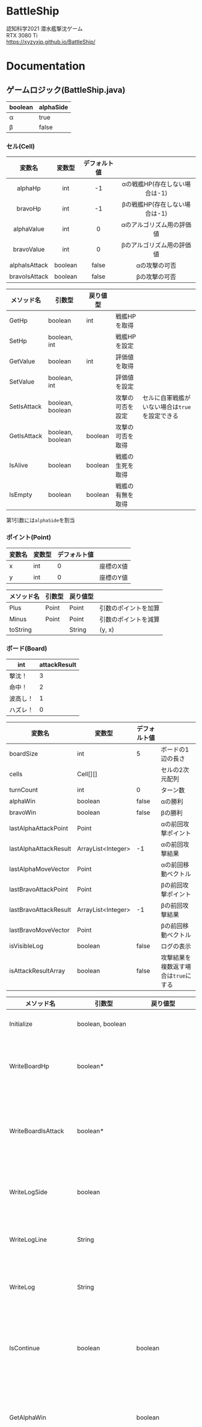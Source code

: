 
# BattleShip

認知科学2021 潜水艦撃沈ゲーム  
RTX 3080 Ti  
https://xyzyxjp.github.io/BattleShip/

# Documentation

## ゲームロジック(BattleShip.java)

| boolean | alphaSide |
| ------- | --------- |
| α       | true      |
| β       | false     |

### セル(Cell)

| 変数名           | 変数型     | デフォルト値 |                    |
| :-----------: | :-----: | :----: | :----------------: |
| alphaHp       | int     | -1     | αの戦艦HP(存在しない場合は-1) |
| bravoHp       | int     | -1     | βの戦艦HP(存在しない場合は-1) |
| alphaValue    | int     | 0      | αのアルゴリズム用の評価値      |
| bravoValue    | int     | 0      | βのアルゴリズム用の評価値      |
| alphaIsAttack | boolean | false  | αの攻撃の可否            |
| bravoIsAttack | boolean | false  | βの攻撃の可否            |

| メソッド名       | 引数型              | 戻り値型    |          |                            |
| ----------- | ---------------- | ------- | -------- | -------------------------- |
| GetHp       | boolean          | int     | 戦艦HPを取得  |                            |
| SetHp       | boolean, int     |         | 戦艦HPを設定  |                            |
| GetValue    | boolean          | int     | 評価値を取得   |                            |
| SetValue    | boolean, int     |         | 評価値を設定   |                            |
| SetIsAttack | boolean, boolean |         | 攻撃の可否を設定 | セルに自軍戦艦がいない場合は`true`を設定できる |
| GetIsAttack | boolean, boolean | boolean | 攻撃の可否を取得 |                            |
| IsAlive     | boolean          | boolean | 戦艦の生死を取得 |                            |
| IsEmpty     | boolean          | boolean | 戦艦の有無を取得 |                            |

第1引数には`alphaSide`を割当  

### ポイント(Point)

| 変数名 | 変数型 | デフォルト値 |       |
| --- | --- | ------ | ----- |
| x   | int | 0      | 座標のX値 |
| y   | int | 0      | 座標のY値 |

| メソッド名    | 引数型   | 戻り値型    |            |
| -------- | ----- | ------ | ---------- |
| Plus     | Point | Point  | 引数のポイントを加算 |
| Minus    | Point | Point  | 引数のポイントを減算 |
| toString |       | String | (y, x)     |

### ボード(Board)

| int | attackResult |
| ------- | ------------ |
| 撃沈！     | 3            |
| 命中！     | 2            |
| 波高し！    | 1            |
| ハズレ！    | 0            |

| 変数名                   | 変数型                  | デフォルト値 |                       |
| --------------------- | -------------------- | ------ | --------------------- |
| boardSize             | int                  | 5      | ボードの1辺の長さ             |
| cells                 | Cell[][]             |        | セルの2次元配列              |
| turnCount             | int                  | 0      | ターン数                  |
| alphaWin              | boolean              | false  | αの勝利                  |
| bravoWin              | boolean              | false  | βの勝利                  |
| lastAlphaAttackPoint  | Point                |        | αの前回攻撃ポイント            |
| lastAlphaAttackResult | ArrayList\<Integer\> | -1     | αの前回攻撃結果              |
| lastAlphaMoveVector   | Point                |        | αの前回移動ベクトル            |
| lastBravoAttackPoint  | Point                |        | βの前回攻撃ポイント            |
| lastBravoAttackResult | ArrayList\<Integer\> | -1     | βの前回攻撃結果              |
| lastBravoMoveVector   | Point                |        | βの前回移動ベクトル            |
| isVisibleLog          | boolean              | false  | ログの表示                 |
| isAttackResultArray   | boolean              | false  | 攻撃結果を複数返す場合は`true`にする |

| メソッド名                | 引数型                            | 戻り値型                 |                         |                                       |
| -------------------- | ------------------------------ | -------------------- | ----------------------- | ------------------------------------- |
| Initialize           | boolean, boolean               |                      | 初期化                     | isVisibleLog, isAttackResultArray     |
| WriteBoardHp         | boolean*                       |                      | 戦艦HPを表示                 |                                       |
| WriteBoardIsAttack   | boolean*                       |                      | 攻撃の可否を表示                |                                       |
| WriteLogSide         | boolean                        |                      | ログの表示                   |                                       |
| WriteLogLine         | String                         |                      | ログの表示                   |                                       |
| WriteLog             | String                         |                      | ログの表示                   |                                       |
| IsContinue           | boolean                        | boolean              | ターン続行の可否                | 引数は強制終了する場合のみ`true`にする                |
| GetAlphaWin          |                                | boolean              | αの勝利を取得                 |                                       |
| GetBravoWin          |                                | boolean              | βの勝利を取得                 |                                       |
| SetTurnCount         |                                |                      | ターン数に1加算                |                                       |
| GetTurnCount*        |                                | int                  | ターン数を取得                 |                                       |
| GetBoardSize*        |                                | int                  | ボードの1辺の長さを取得            |                                       |
| GetCell*             | Point                          | Cell                 | ポイントのセルを取得              |                                       |
| GetCell*             | int, int                       | Cell                 | ポイントのセルを取得              |                                       |
| SetCell              | Point, Cell                    |                      | ポイントにセルを設定              |                                       |
| SetCell              | int, int, Cell                 |                      | ポイントにセルを設定              |                                       |
| IsLastAttack*        | boolean*                       | boolean              | 前回移動の有無を取得              |                                       |
| IsLastMove*          | boolean*                       | boolean              | 前回攻撃の有無を取得              |                                       |
| GetLastAttackPoint*  | boolean*                       | Point                | 前回攻撃ポイントを取得             |                                       |
| GetLastAttackResult* | boolean*                       | ArrayList\<Integer\> | 前回攻撃結果を取得               |                                       |
| GetLastMoveVector*   | boolean*                       | Point                | 前回移動ベクトルを取得             |                                       |
| InitializeValues*    | boolean*                       |                      | 全ての評価値を0に設定             |                                       |
| NormalizeValues*     | boolean*                       |                      | 全ての評価値を周囲4ポイントリストの個数に設定 |                                       |
| GetShipPoints*       | boolean*                       | ArrayList\<Point\>   | 戦艦のポイントリストを取得           |                                       |
| GetRandomPoint*      | Point                          | ArrayList\<Point\>   | ポイントリストからランダムに取得        |                                       |
| GetRandomPoints*     | int                            | ArrayList\<Point\>   | ランダムなポイントリストを取得         |                                       |
| SetRandom4Points     | boolean*                       |                      | ランダムな4ポイントに戦艦を配置        |                                       |
| GetMaxValuePoints*   | boolean*                       | ArrayList\<Point\>   | 評価値が最大であるポイントリストを取得     |                                       |
| GetShortPoints*      | boolean*, Point                | ArrayList\<Point\>   | ポイントに最も近い戦艦のポイントリストを取得  |                                       |
| GetRoundPoints*      | Point                          | ArrayList\<Point\>   | ポイントの周囲8ポイントリストを取得      |                                       |
| GetCrossPoints*      | Point, int                     | ArrayList\<Point\>   | ポイントの周囲4ポイントリストを取得      | 第2引数は距離であり、2の場合は移動可能な範囲である            |
| GetPointDistance*    | Point, Point                   | int                  | ポイント間の距離                | X軸間の距離 + Y軸間の距離である                    |
| IsMoveEnablePoint*   | boolean*, Point, Point         | boolean              | 移動の可否                   | 第2, 3引数はポイントである                       |
| IsMoveEnableVector*  | boolean*, Point, Point         | boolean              | 移動の可否                   | 第2引数はポイントであり、第3引数はベクトルである             |
| MovePoint            | boolean*, Point, Point         | boolean              | 戦艦の移動                   | 第2, 3引数はポイントである                       |
| MoveVector           | boolean*, Point, Point         | boolean              | 戦艦の移動                   | 第2引数はポイントであり、第3引数はベクトルである             |
| MoveVectorForce      | boolean*, Point                |                      | 戦艦の強制移動                 | 第2引数はベクトルである                          |
| SearchAttackPoints*  | boolean*                       |                      | 攻撃の可否を検索                |                                       |
| GetAttackPoints*     | boolean*                       | ArrayList\<Point\>   | 攻撃が可能なポイントリストを取得        |                                       |
| IsAttackPoint*       | boolean*, Point                | boolean              | ポイントの攻撃の可否を取得           |                                       |
| AttackPoint          | boolean*, Point, boolean       | boolean              | ポイントへの攻撃                | 第3引数は攻撃結果をあとから設定する場合のみ`false`にする      |
| AttackResultTransfer | boolean*, ArrayList\<Integer\> |                      | ポイントへの攻撃結果を設定           | `AttackPoint`の第3引数を`false`にした場合のみ使用する |
| AttackPointForce     | boolean*, Point                |                      | ポイントへの強制攻撃              |                                       |

引数型に`*`がついている第1引数は`alphaSide`を割当  
メソッド名に`*`がついているメソッドは`Algorithm`内で使用可能  

### インターフェイス(Interface)

| 変数名           | 変数型     | デフォルト値 |                            |
| ------------- | ------- | ------ | -------------------------- |
| alphaSide     | boolean | false  | `Board`における`alphaSide`     |
| isEnemySecret | boolean | false  | 攻撃結果をあとから設定する場合のみ`true`にする |
| allyCount     | int     | 4      | 自軍戦艦の数                     |
| allySumHp     | int     | 12     | 自軍戦艦の総HP                   |
| enemyCount    | int     | 4      | 敵軍戦艦の数                     |
| enemySumHp    | int     | 12     | 敵軍戦艦の総HP                   |

| メソッド名         | 引数型          | 戻り値型 |            |                 |
| ------------- | ------------ | ---- | ---------- | --------------- |
| DoMove*       | Point, Point |      | 戦艦の移動      | 第1, 2引数はポイントである |
| DoMoveForce   | Point        |      | 戦艦の強制移動    | 第1引数はベクトルである    |
| DoAttack*     | Point        |      | ポイントへの攻撃   |                 |
| DoAttackForce | Point        |      | ポイントへの強制攻撃 |                 |

メソッド名に`*`がついているメソッドのみ`Algorithm`内で一度限り使用可能  

### ロガー(Logger)

| 変数名        | 変数型        | デフォルト値 |     |
| ---------- | ---------- | ------ | --- |
| jsonObject | JSONObject |        |     |

| メソッド名                | 引数型     | 戻り値型                 |               |
| -------------------- | ------- | -------------------- | ------------- |
| AddLogger            | boolean |                      | 現在の戦況をログに追加 |
| GetHpArrayList       | boolean | ArrayList/<Integer/> |               |
| GetValueArrayList    | boolean | ArrayList/<Integer/> |               |
| GetIsAttackArrayList | boolean | ArrayList/<Boolean/> |               |
| SaveLogger           | String  |                      | ログを保存       |

## AlgorithmXXX.java

### アルゴリズム(Algorithm)の開発

`Algorithm001.java`を参照

```java
import java.util.*;

class AlgorithmXXX extends Interface {
    AlgorithmXXX(boolean alphaSide, boolean isEnemySecret) {
        super(alphaSide, isEnemySecret);
    }

    public void Think() {
        if (Board.IsLastAttack(!alphaSide)) {
            if (Board.GetLastAttackResult(!alphaSide).contains(3)) {
                allySumHp--;
                allyCount--;
            }
            if (Board.GetLastAttackResult(!alphaSide).contains(2)) {
                allySumHp--;
            }
        }
        if (Board.IsLastAttack(alphaSide)) {
            if (Board.GetLastAttackResult(alphaSide).contains(3)) {
                enemySumHp--;
                enemyCount--;
            }
            if (Board.GetLastAttackResult(alphaSide).contains(2)) {
                enemySumHp--;
            }
        }
        Board.SearchAttackPoints(alphaSide);
        /* 
        アルゴリズム
        
        移動する場合
            DoMove(oldPoint, newPoint);
            return;

        攻撃する場合
            DoAttack(point);
            return;

        移動・攻撃したあとにはreturn;を書いてThink()を終了する
        */
        return;
    }
}
```

## DebugPlay.java

2つのアルゴリズムを勝負する  
αとβの初期配置を設定する必要がある  

## ReleasePlay.java

アルゴリズムを実際に使う  
αの初期配置のみ設定する必要がある  

---

[@xyzyxJP](https://twitter.com/xyzyxJP)
